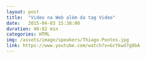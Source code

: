 ```yaml
---
layout: post
title:  "Video na Web além da tag Video"
date:   2015-04-03 15:38:00
duration: 40:02 min
categories: HTML
img: /assets/image/speakers/Thiago-Pontes.jpg
link: https://www.youtube.com/watch?v=GcYkwd7g0bA
---
```

